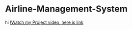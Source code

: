# Airline-Management-System
hi
[!Watch my Project video ,here is link](https://drive.google.com/file/d/13NHv_sP8jvWjmvUJXnMgKucJDazUbF7J/view?usp=drive_link)
